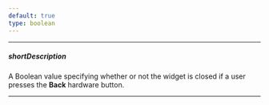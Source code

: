 ```yaml
---
default: true
type: boolean
---
```

---
##### shortDescription
A Boolean value specifying whether or not the widget is closed if a user presses the **Back** hardware button.

---
